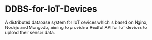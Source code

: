 # DDBS-for-IoT-Devices
A distributed database system for IoT devices which is based on Nginx, Nodejs and Mongodb, aiming to provide a Restful API for IoT devices to upload their sensor data.
